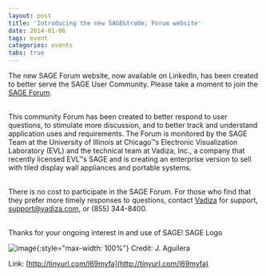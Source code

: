 ```yaml
---
layout: post
title: 'Introducing the new SAGE&trade; Forum website'
date: 2014-01-06
tags: event
categories: events
tabs: true
---
```


The new SAGE Forum website, now available on LinkedIn, has been created to better serve the SAGE User Community. Please take a moment to join the <a href="http://tinyurl.com/l69myfa">SAGE Forum</a>.<br><br>

This community Forum has been created to better respond to user questions, to stimulate more discussion, and to better track and understand application uses and requirements. The Forum is monitored by the SAGE Team at the University of Illinois at Chicago&trade;s Electronic Visualization Laboratory (EVL) and the technical team at Vadiza, Inc., a company that recently licensed EVL&trade;s SAGE and is creating an enterprise version to sell with tiled display wall appliances and portable systems.<br><br>

There is no cost to participate in the SAGE Forum. For those who find that they prefer more timely responses to questions, contact <a href="http://www.vadiza.com">Vadiza</a> for support, support@vadiza.com, or (855) 344-8400.<br><br>

Thanks for your ongoing interest in and use of SAGE!
SAGE Logo

![image](https://www.evl.uic.edu/output/originals/sage_logo_white-2.jpg-srcw.jpg){:style="max-width: 100%"}
Credit: J. Aguilera


Link: [http://tinyurl.com/l69myfa](http://tinyurl.com/l69myfa)
